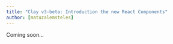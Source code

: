 ```yaml
---
title: "Clay v3-beta: Introduction the new React Components"
author: [matuzalemsteles]
---
```


Coming soon...